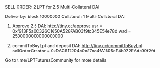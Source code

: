SELL ORDER: 2 LPT for 2.5 Multi-Collateral DAI

Deliver by: block 10000000
Collateral: 1 Multi-Collateral DAI

1. Approve 2.5 DAI: http://tiny.cc/approve
usr = 0xf913F5a0C326C1650A5287AB03f9fc345E54e78d
wad = 2500000000000000000

2. commitToBuyLpt and deposit DAI: http://tiny.cc/commitToBuyLpt
sellOrderCreator = 0xDAC817294c0c87ca4fA1895eF4b972EAde99f2fd

Go to t.me/LPTFuturesCommunity for more details.
